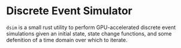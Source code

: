 
# Discrete Event Simulator

`dsim` is a small rust utility to perform GPU-accelerated discrete event simulations
given an initial state, state change functions, and some defenition of a time domain over which to iterate.



